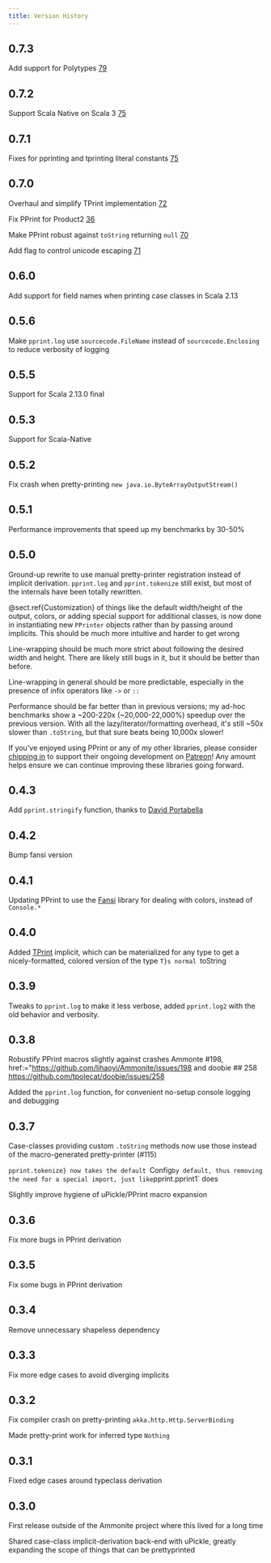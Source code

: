 ```yaml
---
title: Version History
---
```


## 0.7.3

Add support for Polytypes [79](https://github.com/com-lihaoyi/PPrint/pull/79")

## 0.7.2
Support Scala Native on Scala 3
[75](https://github.com/com-lihaoyi/PPrint/pull/77")

## 0.7.1
Fixes for pprinting and tprinting literal constants [75](https://github.com/com-lihaoyi/PPrint/pull/75")
## 0.7.0
Overhaul and simplify TPrint implementation [72](https://github.com/com-lihaoyi/PPrint/pull/72")

Fix PPrint for Product2 [36](https://github.com/com-lihaoyi/PPrint/pull/36")

Make PPrint robust against `toString` returning `null` [70](https://github.com/com-lihaoyi/PPrint/pull/70")

Add flag to control unicode escaping [71](https://github.com/com-lihaoyi/PPrint/pull/71")
## 0.6.0
Add support for field names when printing case classes in Scala 2.13

## 0.5.6
Make `pprint.log` use `sourcecode.FileName` instead of `sourcecode.Enclosing`
to reduce verbosity of logging
## 0.5.5
Support for Scala 2.13.0 final

## 0.5.3
Support for Scala-Native
## 0.5.2
Fix crash when pretty-printing `new java.io.ByteArrayOutputStream()`
## 0.5.1
Performance improvements that speed up my benchmarks by 30-50%

## 0.5.0
Ground-up rewrite to use manual pretty-printer registration instead
of implicit derivation. `pprint.log` and `pprint.tokenize`
still exist, but most of the internals have been totally rewritten.


@sect.ref{Customization} of things like the default width/height of
the output, colors, or adding special support for additional classes,
is now done in instantiating new `PPrinter` objects rather than
by passing around implicits. This should be much more intuitive and
harder to get wrong


Line-wrapping should be much more strict about following the desired
width and height. There are likely still bugs in it, but it should be
better than before.


Line-wrapping in general should be more predictable, especially in the
presence of infix operators like `->` or `::`


Performance should be far better than in previous versions; my ad-hoc
benchmarks show a ~200-220x (~20,000-22,000%) speedup over the previous
version. With all the lazy/iterator/formatting overhead, it's still ~50x
slower than `.toString`, but that sure beats being 10,000x slower!


If you've enjoyed using PPrint or any of my other libraries, please
consider [chipping in](https://www.patreon.com/lihaoyi") to support
their ongoing development on [Patreon](https://www.patreon.com/lihaoyi")!
Any amount helps ensure we can continue improving these libraries going forward.


## 0.4.3
Add `pprint.stringify` function, thanks to
[David Portabella](https://github.com/dportabella)

## 0.4.2
Bump fansi version
## 0.4.1
Updating PPrint to use the [Fansi](https://github.com/lihaoyi/fansi) library for dealing with colors, instead of `Console.*`
## 0.4.0
Added [TPrint](tprint.mdoc.md) implicit, which can be materialized for any type to get a nicely-formatted, colored version of the type `T}s normal `toString


## 0.3.9
Tweaks to `pprint.log` to make it less verbose, added `pprint.log2` with the old behavior and verbosity.
## 0.3.8
Robustify PPrint macros slightly against crashes Ammonte #198, href:="https://github.com/lihaoyi/Ammonite/issues/198 and doobie ## 258 https://github.com/tpolecat/doobie/issues/258


Added the `pprint.log` function, for convenient no-setup console logging and debugging

## 0.3.7
Case-classes providing custom `.toString` methods now use those instead of the macro-generated pretty-printer (#115)

`pprint.tokenize} now takes the default `Config` by default, thus removing the need for a special import, just like `pprint.pprint1` does

Slightly improve hygiene of uPickle/PPrint macro expansion

## 0.3.6

Fix more bugs in PPrint derivation

## 0.3.5

Fix some bugs in PPrint derivation

## 0.3.4

Remove unnecessary shapeless dependency

## 0.3.3

Fix more edge cases to avoid diverging implicits

## 0.3.2
Fix compiler crash on pretty-printing `akka.http.Http.ServerBinding`

Made pretty-print work for inferred type `Nothing`
## 0.3.1

Fixed edge cases around typeclass derivation

## 0.3.0
First release outside of the Ammonite project where this lived for a long time

Shared case-class implicit-derivation back-end with uPickle, greatly expanding the scope of things that can be prettyprinted